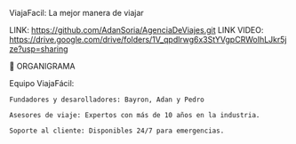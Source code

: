 ViajaFacil: La mejor manera de viajar

LINK: https://github.com/AdanSoria/AgenciaDeViajes.git
LINK VIDEO: https://drive.google.com/drive/folders/1V_qpdlrwg6x3StYVgpCRWoIhLJkr5jze?usp=sharing

🏢 ORGANIGRAMA

Equipo ViajaFácil:

    Fundadores y desarolladores: Bayron, Adan y Pedro

    Asesores de viaje: Expertos con más de 10 años en la industria.

    Soporte al cliente: Disponibles 24/7 para emergencias.
